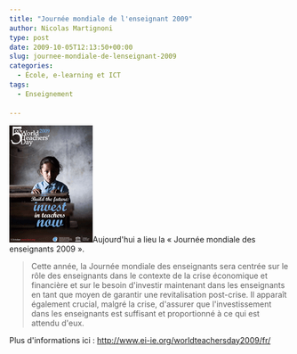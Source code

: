 ```yaml
---
title: "Journée mondiale de l'enseignant 2009"
author: Nicolas Martignoni
type: post
date: 2009-10-05T12:13:50+00:00
slug: journee-mondiale-de-lenseignant-2009
categories:
  - École, e-learning et ICT
tags:
  - Enseignement

---
```

[<img class="alignright" src="animated-poster.gif" alt="Poster" width="150" height="210" />][1]Aujourd'hui a lieu la « Journée mondiale des enseignants 2009 ».

> Cette année, la Journée mondiale des enseignants sera centrée sur le rôle des enseignants dans le contexte de la crise économique et financière et sur le besoin d'investir maintenant dans les enseignants en tant que moyen de garantir une revitalisation post-crise. Il apparaît également crucial, malgré la crise, d'assurer que l'investissement dans les enseignants est suffisant et proportionné à ce qui est attendu d'eux.

Plus d'informations ici : <http://www.ei-ie.org/worldteachersday2009/fr/>

 [1]: http://www.ei-ie.org/worldteachersday2009/fr

<!--more-->
